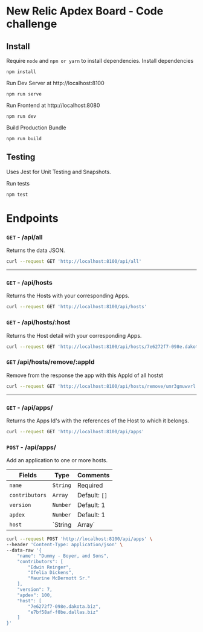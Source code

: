 # New Relic Apdex Board - Code challenge

## Install
Require `node` and `npm or yarn` to install dependencies.
Install dependencies
``` shell
npm install
```
Run Dev Server at http://localhost:8100
``` shell
npm run serve
```

Run Frontend at http://localhost:8080
``` shell
npm run dev
```

Build Production Bundle
``` shell
npm run build
```

## Testing
Uses Jest for Unit Testing and Snapshots.

Run tests
``` shell
npm test
```

# Endpoints
### `GET` - /api/all
Returns the data JSON.

``` bash
curl --request GET 'http://localhost:8100/api/all'
```

---

### `GET` - /api/hosts
Returns the Hosts with your corresponding Apps.

``` bash
curl --request GET 'http://localhost:8100/api/hosts'
```

### `GET` - /api/hosts/:host
Returns the Host detail with your corresponding Apps.

``` bash
curl --request GET 'http://localhost:8100/api/hosts/7e6272f7-098e.dakota.biz'
```

### `GET` /api/hosts/remove/:appId
Remove from the response the app with this AppId of all hostst

``` bash
curl --request GET 'http://localhost:8100/api/hosts/remove/umr3gmuwvrl'
```

---

### `GET` - /api/apps/
Returns the Apps Id's with the references of the Host to which it belongs.

``` bash
curl --request GET 'http://localhost:8100/api/apps'
```

### `POST` - /api/apps/
Add an application to one or more hosts.

| Fields | Type | Comments |
| - | - | - |
| `name` | `String` | Required |
| `contributors` | `Array` | Default: `[]` |
| `version` | `Number` | Default: 1 |
| `apdex` | `Number` | Default: 1 |
| `host` | `String | Array` | Required |

``` bash
curl --request POST 'http://localhost:8100/api/apps' \
--header 'Content-Type: application/json' \
--data-raw '{
    "name": "Dummy - Boyer, and Sons",
    "contributors": [
        "Edwin Reinger",
        "Ofelia Dickens",
        "Maurine McDermott Sr."
    ],
    "version": 7,
    "apdex": 100,
    "host": [
        "7e6272f7-098e.dakota.biz",
        "e7bf58af-f0be.dallas.biz"
    ]
}'
```
